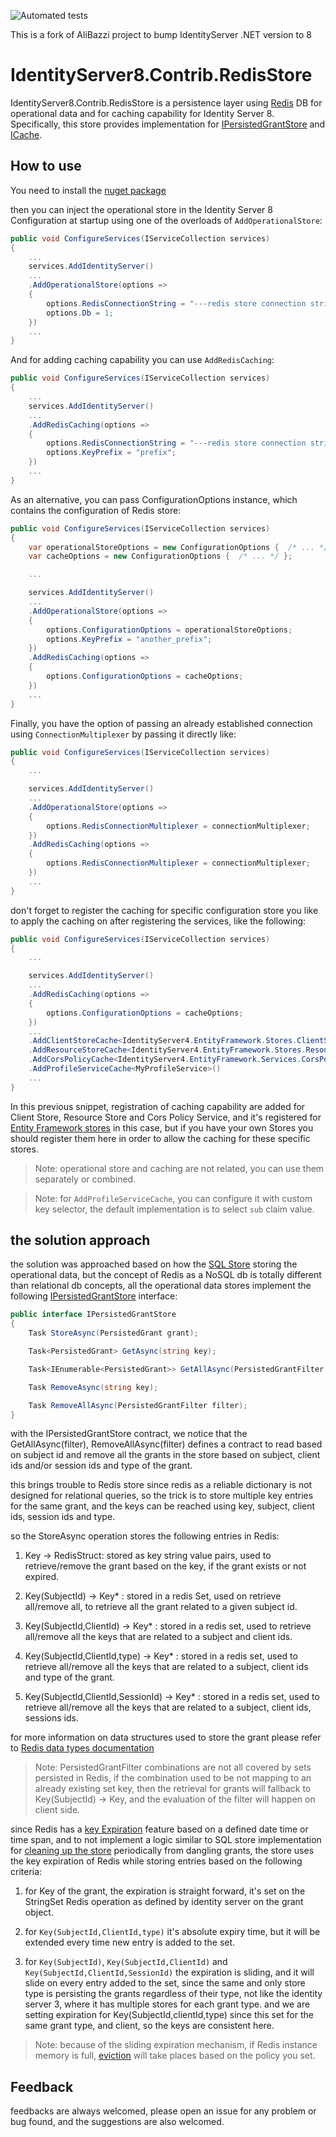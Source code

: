 ![Automated tests](https://github.com/vasnab/IdentityServer8.Contrib.RedisStore/workflows/Automated%20tests/badge.svg)

This is a fork of AliBazzi project to bump IdentityServer .NET version to 8

# IdentityServer8.Contrib.RedisStore

IdentityServer8.Contrib.RedisStore is a persistence layer using [Redis](https://redis.io) DB for operational data and for caching capability for Identity Server 8. Specifically, this store provides implementation for [IPersistedGrantStore](https://identityserver8.readthedocs.io/en/latest/topics/deployment.html#operational-data) and [ICache<T>](https://identityserver8.readthedocs.io/en/latest/topics/startup.html#caching).

## How to use

You need to install the [nuget package](https://www.nuget.org/packages/IdentityServer4.Contrib.RedisStore)

then you can inject the operational store in the Identity Server 8 Configuration at startup using one of the overloads of `AddOperationalStore`:

```csharp
public void ConfigureServices(IServiceCollection services)
{
    ...
    services.AddIdentityServer()
    ...
    .AddOperationalStore(options =>
    {
        options.RedisConnectionString = "---redis store connection string---";
        options.Db = 1;
    })
    ...
}
```

And for adding caching capability you can use `AddRedisCaching`:

```csharp
public void ConfigureServices(IServiceCollection services)
{
    ...
    services.AddIdentityServer()
    ...
    .AddRedisCaching(options =>
    {
        options.RedisConnectionString = "---redis store connection string---";
        options.KeyPrefix = "prefix";
    })
    ...
}
```

As an alternative, you can pass ConfigurationOptions instance, which contains the configuration of Redis store:

```csharp
public void ConfigureServices(IServiceCollection services)
{
    var operationalStoreOptions = new ConfigurationOptions {  /* ... */ };
    var cacheOptions = new ConfigurationOptions {  /* ... */ };

    ...

    services.AddIdentityServer()
    ...
    .AddOperationalStore(options =>
    {
        options.ConfigurationOptions = operationalStoreOptions;
        options.KeyPrefix = "another_prefix";
    })
    .AddRedisCaching(options =>
    {
        options.ConfigurationOptions = cacheOptions;
    })
    ...
}
```

Finally, you have the option of passing an already established connection using `ConnectionMultiplexer` by passing it directly like:

```csharp
public void ConfigureServices(IServiceCollection services)
{
    ...

    services.AddIdentityServer()
    ...
    .AddOperationalStore(options =>
    {
        options.RedisConnectionMultiplexer = connectionMultiplexer;
    })
    .AddRedisCaching(options =>
    {
        options.RedisConnectionMultiplexer = connectionMultiplexer;
    })
    ...
}
```

don't forget to register the caching for specific configuration store you like to apply the caching on after registering the services, like the following:

```csharp
public void ConfigureServices(IServiceCollection services)
{
    ...

    services.AddIdentityServer()
    ...
    .AddRedisCaching(options =>
    {
        options.ConfigurationOptions = cacheOptions;
    })
    ...
    .AddClientStoreCache<IdentityServer4.EntityFramework.Stores.ClientStore>()
    .AddResourceStoreCache<IdentityServer4.EntityFramework.Stores.ResourceStore>()
    .AddCorsPolicyCache<IdentityServer4.EntityFramework.Services.CorsPolicyService>()
    .AddProfileServiceCache<MyProfileService>()
    ...
}

```

In this previous snippet, registration of caching capability are added for Client Store, Resource Store and Cors Policy Service, and it's registered for [Entity Framework stores](https://github.com/alexhiggins732/IdentityServer8/tree/master/src/EntityFramework.Storage) in this case, but if you have your own Stores you should register them here in order to allow the caching for these specific stores.

> Note: operational store and caching are not related, you can use them separately or combined.

> Note: for `AddProfileServiceCache`, you can configure it with custom key selector, the default implementation is to select `sub` claim value.

## the solution approach

the solution was approached based on how the [SQL Store](https://github.com/alexhiggins732/IdentityServer8/tree/master/src/EntityFramework.Storage) storing the operational data, but the concept of Redis as a NoSQL db is totally different than relational db concepts, all the operational data stores implement the following [IPersistedGrantStore](https://github.com/alexhiggins732/IdentityServer8/blob/master/src/Storage/src/Stores/IPersistedGrantStore.cs) interface:

```csharp
public interface IPersistedGrantStore
{
    Task StoreAsync(PersistedGrant grant);

    Task<PersistedGrant> GetAsync(string key);

    Task<IEnumerable<PersistedGrant>> GetAllAsync(PersistedGrantFilter filter);

    Task RemoveAsync(string key);

    Task RemoveAllAsync(PersistedGrantFilter filter);
}
```

with the IPersistedGrantStore contract, we notice that the GetAllAsync(filter), RemoveAllAsync(filter) defines a contract to read based on subject id and remove all the grants in the store based on subject, client ids and/or session ids and type of the grant.

this brings trouble to Redis store since redis as a reliable dictionary is not designed for relational queries, so the trick is to store multiple key entries for the same grant, and the keys can be reached using key, subject, client ids, session ids and type.

so the StoreAsync operation stores the following entries in Redis:

1. Key -> RedisStruct: stored as key string value pairs, used to retrieve/remove the grant based on the key, if the grant exists or not expired.

1. Key(SubjectId) -> Key\* : stored in a redis Set, used on retrieve all/remove all, to retrieve all the grant related to a given subject id.

1. Key(SubjectId,ClientId) -> Key\* : stored in a redis set, used to retrieve all/remove all the keys that are related to a subject and client ids.

1. Key(SubjectId,ClientId,type) -> Key\* : stored in a redis set, used to retrieve all/remove all the keys that are related to a subject, client ids and type of the grant.

1. Key(SubjectId,ClientId,SessionId) -> Key\* : stored in a redis set, used to retrieve all/remove all the keys that are related to a subject, client ids, sessions ids.

for more information on data structures used to store the grant please refer to [Redis data types documentation](https://redis.io/topics/data-types)

> Note: PersistedGrantFilter combinations are not all covered by sets persisted in Redis, if the combination used to be not mapping to an already existing set key, then the retrieval for grants will fallback to Key(SubjectId) -> Key, and the evaluation of the filter will happen on client side.

since Redis has a [key Expiration](https://redis.io/commands/expire) feature based on a defined date time or time span, and to not implement a logic similar to SQL store implementation for [cleaning up the store](https://identityserver8.readthedocs.io/en/latest/quickstarts/5_entityframework.html) periodically from dangling grants, the store uses the key expiration of Redis while storing entries based on the following criteria:

1. for Key of the grant, the expiration is straight forward, it's set on the StringSet Redis operation as defined by identity server on the grant object.

1. for `Key(SubjectId,ClientId,type)` it's absolute expiry time, but it will be extended every time new entry is added to the set.

1. for `Key(SubjectId)`, `Key(SubjectId,ClientId)` and `Key(SubjectId,ClientId,SessionId)` the expiration is sliding, and it will slide on every entry added to the set, since the same and only store type is persisting the grants regardless of their type, not like the identity server 3, where it has multiple stores for each grant type. and we are setting expiration for Key(SubjectId,clientId,type) since this set for the same grant type, and client, so the keys are consistent here.

> Note: because of the sliding expiration mechanism, if Redis instance memory is full, [eviction](https://redis.io/topics/lru-cache) will take places based on the policy you set.

## Feedback

feedbacks are always welcomed, please open an issue for any problem or bug found, and the suggestions are also welcomed.
